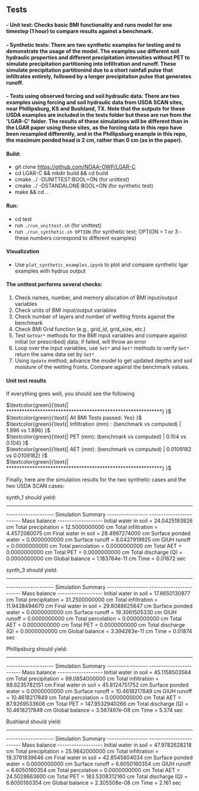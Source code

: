 ## Tests
#### - Unit test: Checks basic BMI functionality and runs model for one timestep (1 hour) to compare results against a benchmark.
#### - Synthetic tests: There are two synthetic examples for testing and to demonstrate the usage of the model. The examples use different soil hydraulic properties and different precipitation intensities without PET to simulate precipitation partitioning into infiltration and runoff. These simulate precipitation partitionind due to a short rainfall pulse that infiltrates entirely, followed by a longer precipitation pulse that generates runoff.
#### - Tests using observed forcing and soil hydraulic data: There are two examples using forcing and soil hydraulic data from USDA SCAN sites, near Phillipsburg, KS and Bushland, TX. Note that the outputs for these USDA examples are included in the tests folder but these are run from the 'LGAR-C' folder. The results of these simulations will be different than in the LGAR paper using these sites, as the forcing data in this repo have been resampled differently, and in the Phillipsburg example in this repo, the maximum ponded head is 2 cm, rather than 0 cm (as in the paper).


#### Build:
  - git clone https://github.com/NOAA-OWP/LGAR-C
  - cd LGAR-C && mkdir build && cd build
  - cmake ../ -DUNITTEST:BOOL=ON (for unittest)
  - cmake ../ -DSTANDALONE:BOOL=ON (for synthetic test)
  - make && cd ..

#### Run:
  - cd test
  - run `./run_unittest.sh` (for unittest)
  - run `./run_synthetic.sh OPTION` (for synthetic test; OPTION = 1 or 3 - these numbers correspond to different examples)

#### Visualization
  - Use `plot_synthetic_examples.ipynb` to plot and compare synthetic lgar examples with hydrus output

#### The unittest performs several checks:
  1. Check names, number, and memory allocation of BMI input/output variables
  2. Check units of BMI input/output variables
  3. Check number of layers and number of wetting fronts against the benchmark
  4. Check BMI Grid function (e.g., grid_id, grid_size, etc.)
  5. Test `GetVar*` methods for the BMI input variables and compare against initial (or prescribed) data; if failed, will throw an error
  6. Loop over the input variables, use `Set*` and `Get*` methods to verify `Get*` return the same data set by `Set*`
  7. Using `Update` method, advance the model to get updated depths and soil moisture of the wetting fronts. Compare against the benchmark values.

  #### Unit test results
  If everything goes well, you should see the following

  $\textcolor{green}{\text{| ************************************************************} }$ \
  $\textcolor{green}{\text{| All BMI Tests passed: Yes} }$ \
  $\textcolor{green}{\text{| Infiltration (mm) : (benchmark vs computed) | 1.896 vs 1.896} }$ \
  $\textcolor{green}{\text{| PET (mm): (benchmark vs computed) | 0.104 vs 0.104} }$ \
  $\textcolor{green}{\text{| AET (mm): (benchmark vs computed) | 0.0109182 vs 0.0109182} }$ \
  $\textcolor{green}{\text{| ************************************************************} }$


  Finally, here are the simulation results for the two synthetic cases and the two USDA SCAN cases:

  synth_1 should yield:

*********************************************************
-------------------- Simulation Summary -----------------
------------------------ Mass balance -------------------
Initial water in soil    =  24.0425193926 cm
Total precipitation      =  12.5000000000 cm
Total infiltration       =   4.4572080075 cm
Final water in soil      =  28.4997274000 cm
Surface ponded water     =   0.0000000000 cm
Surface runoff           =   8.0427919925 cm
GIUH runoff              =   0.0000000000 cm
Total percolation        =   0.0000000000 cm
Total AET                =   0.0000000000 cm
Total PET                =   0.0000000000 cm
Total discharge (Q)      =   0.0000000000 cm
Global balance           =   1.183764e-11 cm
Time                     =   0.01672 sec


synth_3 should yield:

*********************************************************
-------------------- Simulation Summary -----------------
------------------------ Mass balance -------------------
Initial water in soil    =  17.8650130977 cm
Total precipitation      =  31.2500000000 cm
Total infiltration       =  11.9438494670 cm
Final water in soil      =  29.8088625647 cm
Surface ponded water     =   0.0000000000 cm
Surface runoff           =  19.3061505330 cm
GIUH runoff              =   0.0000000000 cm
Total percolation        =   0.0000000000 cm
Total AET                =   0.0000000000 cm
Total PET                =   0.0000000000 cm
Total discharge (Q)      =   0.0000000000 cm
Global balance           =   3.394263e-11 cm
Time                     =   0.01874 sec


Phillipsburg should yield:

*********************************************************
-------------------- Simulation Summary -----------------
------------------------ Mass balance -------------------
Initial water in soil    =  45.1158503564 cm
Total precipitation      =  99.0854000000 cm
Total infiltration       =  88.6235782151 cm
Final water in soil      =  45.8124751752 cm
Surface ponded water     =   0.0000000000 cm
Surface runoff           =  10.4618217849 cm
GIUH runoff              =  10.4618217849 cm
Total percolation        =   0.0000000000 cm
Total AET                =  87.9269533606 cm
Total PET                = 147.9532940266 cm
Total discharge (Q)      =  10.4618217849 cm
Global balance           =   3.567497e-08 cm
Time                     =   5.374 sec


Bushland should yield:

*********************************************************
-------------------- Simulation Summary -----------------
------------------------ Mass balance -------------------
Initial water in soil    =  47.9782628218 cm
Total precipitation      =  25.9842000000 cm
Total infiltration       =  19.3791839646 cm
Final water in soil      =  42.8545804034 cm
Surface ponded water     =   0.0000000000 cm
Surface runoff           =   6.6050160354 cm
GIUH runoff              =   6.6050160354 cm
Total percolation        =   0.0000000000 cm
Total AET                =  24.5028663600 cm
Total PET                = 183.5308312160 cm
Total discharge (Q)      =   6.6050160354 cm
Global balance           =   2.305508e-08 cm
Time                     =   2.161 sec
